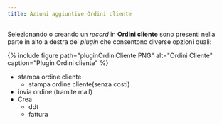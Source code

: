 ```yaml
---
title: Azioni aggiuntive Ordini cliente
---
```


Selezionando o creando un *record* in **Ordini cliente** sono presenti nella parte in alto a destra dei *plugin* che consentono diverse opzioni quali:

{% include figure path="pluginOrdiniCliente.PNG" alt="Ordini Cliente" caption="Plugin Ordini cliente" %}

- stampa ordine cliente
    - stampa ordine cliente(senza costi)
- invia ordine (tramite mail)
- Crea
    - ddt
    - fattura